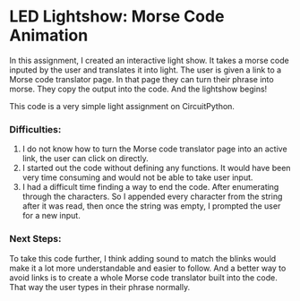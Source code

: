 # LED Lightshow: Morse Code Animation

In this assignment, I created an interactive light show. It takes a morse code inputed by the user and translates it into light. 
The user is given a link to a Morse code translator page. In that page they can turn their phrase into morse. They copy the output into the code. And the lightshow begins!

This code is a very simple light assignment on CircuitPython.

### Difficulties: 

1. I do not know how to turn the Morse code translator page into an active link, the user can click on directly. 
2. I started out the code without defining any functions. It would have been very time consuming and would not be able to take user input. 
3. I had a difficult time finding a way to end the code. After enumerating through the characters. So I appended every character from the string after it was read, then once the string was empty, I prompted the user for a new input. 

### Next Steps:

To take this code further, I think adding sound to match the blinks would make it a lot more understandable and easier to follow. And a better way to avoid links is to create a whole Morse code translator built into the code. That way the user types in their phrase normally. 
